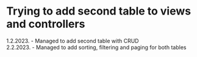 # Trying to add second table to views and controllers
1.2.2023. - Managed to add second table with CRUD\
2.2.2023. - Managed to add sorting, filtering and paging for both tables
